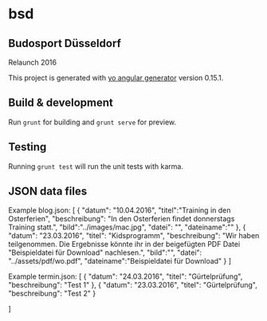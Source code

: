 # bsd

## Budosport Düsseldorf

Relaunch 2016


This project is generated with [yo angular generator](https://github.com/yeoman/generator-angular)
version 0.15.1.

## Build & development

Run `grunt` for building and `grunt serve` for preview.

## Testing

Running `grunt test` will run the unit tests with karma.

## JSON data files

Example blog.json:
[
  {
    "datum": "10.04.2016",
    "titel":"Training in den Osterferien",
    "beschreibung": "In den Osterferien findet donnerstags Training statt.",
    "bild":"../images/mac.jpg",
    "datei": "",
    "dateiname":""
  },
  {
    "datum": "23.03.2016",
    "titel": "Kidsprogramm",
    "beschreibung": "Wir haben teilgenommen. Die Ergebnisse könnte ihr in der beigefügten PDF Datei \"Beispieldatei für Download\" nachlesen.",
    "bild":"",
    "datei": "../assets/pdf/wo.pdf",
    "dateiname":"Beispieldatei für Download"
  }
]

Example termin.json:
[
  {
      "datum": "24.03.2016",
      "titel": "Gürtelprüfung",
      "beschreibung": "Test 1"
    },
    {
      "datum": "23.03.2016",
      "titel": "Gürtelprüfung",
      "beschreibung": "Test 2"
    }

  
]
